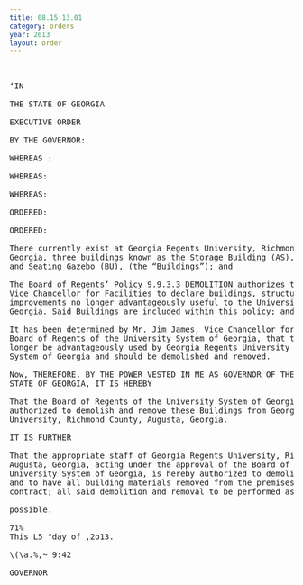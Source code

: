 ```yaml
---
title: 08.15.13.01
category: orders
year: 2013
layout: order
---
```


<pre> 

‘IN

THE STATE OF GEORGIA

EXECUTIVE ORDER

BY THE GOVERNOR:

WHEREAS :

WHEREAS:

WHEREAS:

ORDERED:

ORDERED:

There currently exist at Georgia Regents University, Richmond County, Augusta,
Georgia, three buildings known as the Storage Building (AS), Security Hut (AT),
and Seating Gazebo (BU), (the “Buildings”); and

The Board of Regents’ Policy 9.9.3.3 DEMOLITION authorizes the Chancellor or
Vice Chancellor for Facilities to declare buildings, structures and other
improvements no longer advantageously useful to the University System of
Georgia. Said Buildings are included within this policy; and

It has been determined by Mr. Jim James, Vice Chancellor for Facilities of the
Board of Regents of the University System of Georgia, that the Buildings can no
longer be advantageously used by Georgia Regents University or the University
System of Georgia and should be demolished and removed.

Now, THEREFORE, BY THE POWER VESTED IN ME AS GOVERNOR OF THE
STATE OF GEORGIA, IT IS HEREBY

That the Board of Regents of the University System of Georgia is hereby
authorized to demolish and remove these Buildings from Georgia Regents
University, Richmond County, Augusta, Georgia.

IT IS FURTHER

That the appropriate staff of Georgia Regents University, Richmond County,
Augusta, Georgia, acting under the approval of the Board of Regents of the
University System of Georgia, is hereby authorized to demolish these Buildings
and to have all building materials removed from the premises by public works
contract; all said demolition and removal to be performed as expeditiously as

possible.

71%
This L5 "day of ,2o13.

\(\a.%,~ 9:42

GOVERNOR

</pre>
